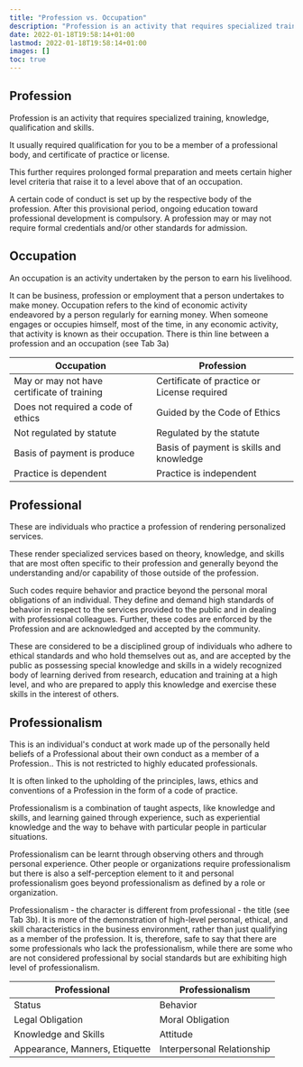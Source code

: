 ```yaml
---
title: "Profession vs. Occupation"
description: "Profession is an activity that requires specialized training, knowledge, qualification and skills"
date: 2022-01-18T19:58:14+01:00
lastmod: 2022-01-18T19:58:14+01:00
images: []
toc: true
---
```



## Profession

Profession is an activity that requires specialized training, knowledge, qualification and skills. 

It usually required qualification for you to be a member of a professional body, and certificate of practice or license. 

This further requires prolonged formal preparation and meets certain higher level criteria that raise it to a level above that of an occupation. 

A certain code of conduct is set up by the respective body of the profession. After this provisional period, ongoing education toward professional development is compulsory. A profession may or may not require formal credentials and/or other standards for admission.


## Occupation

An occupation is an activity undertaken by the person to earn his livelihood.

It can be business, profession or employment that a person undertakes to make money. Occupation refers to the kind of economic activity endeavored by a person regularly for earning money. When someone engages or occupies himself, most of the time, in any economic activity, that activity is known as their occupation. There is thin line between a profession and an occupation (see Tab 3a)


Occupation | Profession
--- | ---
May or may not have certificate of training | Certificate of practice or License required
Does not required a code of ethics | Guided by the Code of Ethics
Not regulated by statute | Regulated by the statute
Basis of payment is produce | Basis of payment is skills and knowledge
Practice is dependent | Practice is independent

 
## Professional

These are individuals who practice a profession of rendering personalized services.

These render specialized services based on theory, knowledge, and skills that are most often specific to their profession and generally beyond the understanding and/or capability of those outside of the profession. 

Such codes require behavior and practice beyond the personal moral obligations of an individual.  They define and demand high standards of behavior in respect to the services provided to the public and in dealing with professional colleagues.  Further, these codes are enforced by the Profession and are acknowledged and accepted by the community.

These are considered to be a disciplined group of individuals who adhere to ethical standards and who hold themselves out as, and are accepted by the public as possessing special knowledge and skills in a widely recognized body of learning derived from research, education and training at a high level, and who are prepared to apply this knowledge and exercise these skills in the interest of others. 


## Professionalism

This is an individual's conduct at work made up of the personally held beliefs of a Professional about their own conduct as a member of a Profession.. This is not restricted to highly educated professionals. 

It is often linked to the upholding of the principles, laws, ethics and conventions of a Profession in the form of a code of practice.

Professionalism is a combination of taught aspects, like knowledge and skills, and learning gained through experience, such as experiential knowledge and the way to behave with particular people in particular situations.

Professionalism can be learnt through observing others and through personal experience. Other people or organizations require professionalism but there is also a self-perception element to it and personal professionalism goes beyond professionalism as defined by a role or organization.


Professionalism - the character is different from professional - the title (see Tab 3b). It is more of the demonstration of high-level personal, ethical, and skill characteristics in the business environment, rather than just qualifying as a member of the profession. It is, therefore, safe to say that there are some professionals who lack the professionalism, while there are some who are not considered professional by social standards but are exhibiting high level of professionalism.



Professional | Professionalism
--- | ---
Status | Behavior
Legal Obligation | Moral Obligation
Knowledge and Skills | Attitude
Appearance, Manners, Etiquette | Interpersonal Relationship
